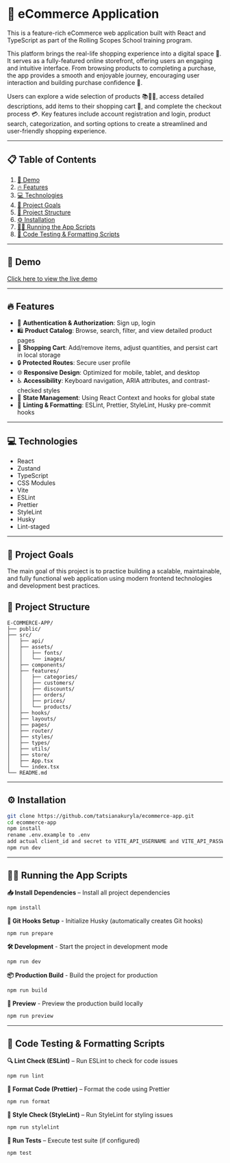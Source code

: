 # 🛒 eCommerce Application

This is a feature-rich eCommerce web application built with React and TypeScript as part of the Rolling Scopes School training program.

This platform brings the real-life shopping experience into a digital space 🏪. It serves as a fully-featured online storefront, offering users an engaging and intuitive interface. From browsing products to completing a purchase, the app provides a smooth and enjoyable journey, encouraging user interaction and building purchase confidence 🚀.

Users can explore a wide selection of products 📚👗👟, access detailed descriptions, add items to their shopping cart 🛒, and complete the checkout process 💳. Key features include account registration and login, product search, categorization, and sorting options to create a streamlined and user-friendly shopping experience.

---

## 📋 Table of Contents

1. [🚀 Demo](#-demo)
2. [🔥 Features](#-features)
3. [💻 Technologies](#-technologies)
4. [🎯 Project Goals](#-project-goals)
5. [📁 Project Structure](#-project-structure)
6. [⚙️ Installation](#️-installation)
7. [🚴‍♂️ Running the App Scripts](#️-running-the-app-scripts)
8. [📜 Code Testing & Formatting Scripts](#-code-testing--formatting-scripts)

---

## 🚀 Demo

[Click here to view the live demo](https://tatsianakuryla.github.io/ecommerce-app/)

---

## 🔥 Features

- 📝 **Authentication & Authorization**: Sign up, login
- 🛍 **Product Catalog**: Browse, search, filter, and view detailed product pages
- 🛒 **Shopping Cart**: Add/remove items, adjust quantities, and persist cart in local storage
- 🔒 **Protected Routes**: Secure user profile
- 🌐 **Responsive Design**: Optimized for mobile, tablet, and desktop
- ♿ **Accessibility**: Keyboard navigation, ARIA attributes, and contrast-checked styles
- 🔄 **State Management**: Using React Context and hooks for global state
- 🔧 **Linting & Formatting**: ESLint, Prettier, StyleLint, Husky pre-commit hooks

---

## 💻 Technologies

- React
- Zustand
- TypeScript
- CSS Modules
- Vite
- ESLint
- Prettier
- StyleLint
- Husky
- Lint-staged

---

## 🎯 Project Goals

The main goal of this project is to practice building a scalable, maintainable, and fully functional web application using modern frontend technologies and development best practices.

## 📁 Project Structure

```text
E-COMMERCE-APP/
├── public/
├── src/
│   ├── api/
│   ├── assets/
│   │   ├── fonts/
│   │   └── images/
│   ├── components/
│   ├── features/
│   │   ├── categories/
│   │   ├── customers/
│   │   ├── discounts/
│   │   ├── orders/
│   │   ├── prices/
│   │   └── products/
│   ├── hooks/
│   ├── layouts/
│   ├── pages/
│   ├── router/
│   ├── styles/
│   ├── types/
│   ├── utils/
│   ├── store/
│   ├── App.tsx
│   └── index.tsx
└── README.md
```

---

## ⚙️ Installation

```bash
git clone https://github.com/tatsianakuryla/ecommerce-app.git
cd ecommerce-app
npm install
rename .env.example to .env
add actual client_id and secret to VITE_API_USERNAME and VITE_API_PASSWORD constants in your .env file, you can find client_id and secret in API doc
npm run dev
```

---

## 🚴‍♂️ Running the App Scripts

**📥 Install Dependencies** – Install all project dependencies

```bash
npm install
```

**🐶 Git Hooks Setup** - Initialize Husky (automatically creates Git hooks)

```bash
npm run prepare
```

**🛠 Development** - Start the project in development mode

```bash
npm run dev
```

**📦 Production Build** - Build the project for production

```bash
npm run build
```

**👀 Preview** - Preview the production build locally

```bash
npm run preview
```

---

## 📜 Code Testing & Formatting Scripts

**🔍 Lint Check (ESLint)** – Run ESLint to check for code issues

```bash
npm run lint
```

**🎨 Format Code (Prettier)** – Format the code using Prettier

```bash
npm run format
```

**🧪 Style Check (StyleLint)** – Run StyleLint for styling issues

```bash
npm run stylelint
```

**🧫 Run Tests** – Execute test suite (if configured)

```bash
npm test
```
